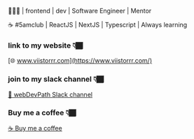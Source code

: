 👨🏾‍💻 | frontend | dev | Software Engineer | Mentor

☕ #5amclub | ReactJS | NextJS | Typescript | Always learning

### link to my website 👇🏾

[🌐 www.viistorrr.com](https://www.viistorrr.com/)

### join to my slack channel 👇🏾

[💬 webDevPath Slack channel](https://join.slack.com/t/webdev-path/shared_invite/zt-1dkkhbxc2-Eb_jrPdBF7cM6GxYs48_pQ)

### Buy me a coffee 👇🏾

[☕ Buy me a coffee](https://www.buymeacoffee.com/viistorrr)
